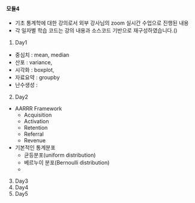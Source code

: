 #### 모듈4 
- 기초 통계학에 대한 강의로서 외부 강사님의 zoom 실시간 수업으로 진행된 내용
- 각 일자별 학습 코드는 강의 내용과 소스코드 기반으로 재구성하였습니다.()
  
01. Day1
- 중심치 : mean, median
- 산포 : variance,
- 시각화 : boxplot, 
- 자료요약 : groupby
- 난수생성 : 
02. Day2
- AARRR Framework
  - Acquisition
  - Activation
  - Retention
  - Referral
  - Revenue
- 기본적인 통계분포
  - 균등분포(uniform distribution)
  - 베르누이 분포(Bernoulli distribution)
  - 
03. Day3
04. Day4
05. Day5
